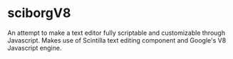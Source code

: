 sciborgV8
=========

An attempt to make a text editor fully scriptable and customizable through Javascript. Makes use of Scintilla text editing component and Google's V8 Javascript engine.
